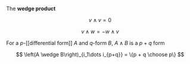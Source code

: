 The **wedge product**  

$$
v \wedge v = 0
$$

$$
v \wedge w = - w \wedge v
$$

For a $p$-[[differential form]] $A$ and $q$-form $B$, $A \wedge B$ is a $p+q$ form

$$
\left(A \wedge B\right)_{i_1\dots i_{p+q}} = \{p + q \choose p\}
$$